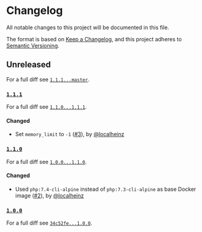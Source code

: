# Changelog

All notable changes to this project will be documented in this file.

The format is based on [Keep a Changelog](https://keepachangelog.com/en/1.0.0/), and this project adheres to [Semantic Versioning](https://semver.org/spec/v2.0.0.html).

## Unreleased

For a full diff see [`1.1.1...master`](https://github.com/localheinz/composer-require-checker-action/compare/1.1.1...master).

### [`1.1.1`][1.1.1]

For a full diff see [`1.1.0...1.1.1`][1.1.0...1.1.1].

#### Changed

* Set `memory_limit` to `-1` ([#3]), by [@localheinz]

### [`1.1.0`][1.1.0]

For a full diff see [`1.0.0...1.1.0`][1.0.0...1.1.0].

#### Changed

* Used `php:7.4-cli-alpine` instead of `php:7.3-cli-alpine` as base Docker image ([#2]), by [@localheinz]

### [`1.0.0`][1.0.0]

For a full diff see [`34c52fe...1.0.0`][34c52fe...1.0.0].

[1.0.0]: https://github.com/localheinz/localheinz/composer-require-checker-action/releases/tag/1.0.0
[1.1.0]: https://github.com/localheinz/localheinz/composer-require-checker-action/releases/tag/1.1.0
[1.1.1]: https://github.com/localheinz/localheinz/composer-require-checker-action/releases/tag/1.1.1

[34c52fe...1.0.0]: https://github.com/localheinz/composer-require-checker-action/compare/34c52fe...1.0.0
[1.0.0...1.1.0]: https://github.com/localheinz/composer-require-checker-action/compare/1.0.0...1.1.0
[1.1.0...1.1.1]: https://github.com/localheinz/composer-require-checker-action/compare/1.1.0...1.1.1

[#2]: https://github.com/localheinz/composer-require-checker-action/pull/2
[#3]: https://github.com/localheinz/composer-require-checker-action/pull/3

[@localheinz]: https://github.com/localheinz
